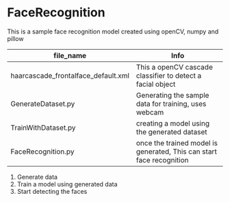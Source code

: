
# FaceRecognition 

This is a sample face recognition model created using openCV, numpy and pillow


| file_name | Info |
| --- | --- |
| haarcascade_frontalface_default.xml | This a openCV cascade classifier to detect a facial object |
| GenerateDataset.py | Generating the sample data for training, uses webcam |
| TrainWithDataset.py | creating a model using the generated dataset |
| FaceRecognition.py | once the trained model is generated, This can start face recognition | 

1. Generate data
2. Train a model using generated data
3. Start detecting the faces